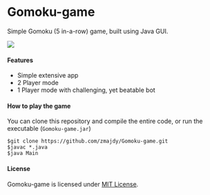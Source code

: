 # Gomoku-game
Simple Gomoku (5 in-a-row) game, built using Java GUI.

![](https://cloud.githubusercontent.com/assets/11325911/10559189/f39a306c-7514-11e5-8224-d7f6cba22cdd.PNG)

#### Features
* Simple extensive app
* 2 Player mode
* 1 Player mode with challenging, yet beatable bot

#### How to play the game
You can clone this repository and compile the entire code, or run the executable (```Gomoku-game.jar```)
```
$git clone https://github.com/zmajdy/Gomoku-game.git
$javac *.java
$java Main
```

#### License
Gomoku-game is licensed under [MIT License](https://github.com/zmajdy/Gomoku-game/blob/master/LICENSE).

